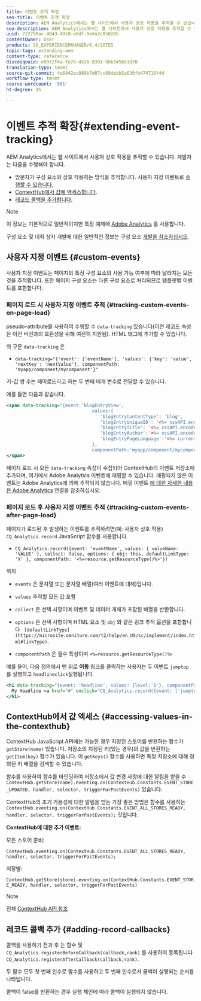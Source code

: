 ```yaml
---
title: 이벤트 추적 확장
seo-title: 이벤트 추적 확장
description: AEM Analytics에서는 웹 사이트에서 사용자 상호 작용을 추적할 수 있습니다
seo-description: AEM Analytics에서는 웹 사이트에서 사용자 상호 작용을 추적할 수 있습니다
uuid: 722798ac-4043-4918-a6df-9eda2c85020b
contentOwner: User
products: SG_EXPERIENCEMANAGER/6.4/SITES
topic-tags: extending-aem
content-type: reference
discoiquuid: e0372f4a-fe7b-4526-8391-5bb345b51d70
translation-type: tm+mt
source-git-commit: 4e6442ec089b7d07cc68debb5a630fb474716f4d
workflow-type: tm+mt
source-wordcount: '501'
ht-degree: 1%

---
```



# 이벤트 추적 확장{#extending-event-tracking}

AEM Analytics에서는 웹 사이트에서 사용자 상호 작용을 추적할 수 있습니다. 개발자는 다음을 수행해야 합니다.

* 방문자가 구성 요소와 상호 작용하는 방식을 추적합니다. 사용자 지정 이벤트로 [수행할 수 있습니다.](#custom-events)
* [ContextHub에서 값에 액세스합니다](/help/sites-developing/extending-analytics.md#accessing-values-in-the-contexthub).
* [레코드 콜백을 추가합니다](#adding-record-callbacks).

>[!NOTE]
>
>이 정보는 기본적으로 일반적이지만 특정 예제에 [Adobe Analytics](/help/sites-administering/adobeanalytics.md) 를 사용합니다.
>
>구성 요소 및 대화 상자 개발에 대한 일반적인 정보는 구성 요소 [개발을 참조하십시오](/help/sites-developing/components.md).

## 사용자 지정 이벤트 {#custom-events}

사용자 지정 이벤트는 페이지의 특정 구성 요소의 사용 가능 여부에 따라 달라지는 모든 것을 추적합니다. 또한 페이지 구성 요소는 다른 구성 요소로 처리되므로 템플릿별 이벤트를 포함합니다.

### 페이지 로드 시 사용자 지정 이벤트 추적 {#tracking-custom-events-on-page-load}

pseudo-attribute를 사용하여 수행할 수 `data-tracking` 있습니다(이전 레코드 속성은 이전 버전과의 호환성을 위해 여전히 지원됨). HTML 태그에 추가할 수 있습니다.

의 구문 `data-tracking` 은

* `data-tracking="{'event': ['eventName'], 'values': {'key': 'value', 'nextKey': 'nextValue'}, componentPath: 'myapp/component/mycomponent'}"`

키-값 쌍 수는 페이로드라고 하는 두 번째 매개 변수로 전달할 수 있습니다.

예를 들면 다음과 같습니다.

```xml
<span data-tracking="{event:'blogEntryView', 
                                values:{
                                   'blogEntryContentType': 'blog', 
                                   'blogEntryUniqueID': '<%= xssAPI.encodeForJSString(entry.getId()) %>',
                                   'blogEntryTitle': '<%= xssAPI.encodeForJSString(entry.getTitle()) %>',
                                   'blogEntryAuthor':'<%= xssAPI.encodeForJSString(entry.getAuthor()) %>',
                                   'blogEntryPageLanguage':'<%= currentPage.getLanguage(true) %>'
                                },
                                componentPath:'myapp/component/mycomponent'}">
</span>
```

페이지 로드 시 모든 `data-tracking` 속성이 수집되어 ContextHub의 이벤트 저장소에 추가되며, 여기에서 Adobe Analytics 이벤트에 매핑할 수 있습니다. 매핑되지 않은 이벤트는 Adobe Analytics에 의해 추적되지 않습니다. 매핑 이벤트 [에 대한 자세한 내용은 Adobe Analytics](/help/sites-administering/adobeanalytics.md) 연결을 참조하십시오.

### 페이지 로드 후 사용자 지정 이벤트 추적 {#tracking-custom-events-after-page-load}

페이지가 로드된 후 발생하는 이벤트를 추적하려면(예: 사용자 상호 작용) `CQ_Analytics.record` JavaScript 함수를 사용합니다.

* `CQ_Analytics.record({event: 'eventName', values: { valueName: 'VALUE' }, collect: false, options: { obj: this, defaultLinkType: 'X' }, componentPath: '<%=resource.getResourceType()%>'})`

위치

* `events` 은 문자열 또는 문자열 배열(여러 이벤트에 대해)입니다.

* `values` 추적할 모든 값 포함
* `collect` 은 선택 사항이며 이벤트 및 데이터 개체가 포함된 배열을 반환합니다.
* `options` 은 선택 사항이며 HTML 요소 및 `obj` 와 같은 링크 추적 옵션을 포함합니다 ` [defaultLinkType](https://microsite.omniture.com/t2/help/en_US/sc/implement/index.html#linkType)`.

* `componentPath` 은 필수 특성이며 `<%=resource.getResourceType()%>`

예를 들어, 다음 정의에서 맨 위로 **이동** 링크를 클릭하는 사용자는 두 이벤트 `jumptop` 를 실행하고 `headlineclick`실행됩니다.

```xml
<h1 data-tracking="{event: 'headline', values: {level:'1'}, componentPath: '<%=resource.getResourceType()%>'}">
  My Headline <a href="#" onclick="CQ_Analytics.record({event: ['jumptop','headlineclick'],  values: {level:'1'}, componentPath: '<%=resource.getResourceType()%>'})">Jump to top</a>
</h1>
```

## ContextHub에서 값 액세스 {#accessing-values-in-the-contexthub}

ContextHub JavaScript API에는 가능한 경우 지정된 스토어를 반환하는 함수가 `getStore(name)` 있습니다. 저장소의 지정된 키(있는 경우)의 값을 반환하는 `getItem(key)` 함수가 있습니다. 이 `getKeys()` 함수를 사용하면 특정 저장소에 대해 정의된 키 배열을 검색할 수 있습니다.

함수를 사용하여 함수를 바인딩하여 저장소에서 값 변경 사항에 대한 알림을 받을 수 `ContextHub.getStore(name).eventing.on(ContextHub.Constants.EVENT_STORE_UPDATED, handler, selector, triggerForPastEvents)` 있습니다.

ContextHub의 초기 가용성에 대한 알림을 받는 가장 좋은 방법은 함수를 사용하는 `ContextHub.eventing.on(ContextHub.Constants.EVENT_ALL_STORES_READY, handler, selector, triggerForPastEvents);` 것입니다.

**ContextHub에 대한 추가 이벤트:**

모든 스토어 준비:

`ContextHub.eventing.on(ContextHub.Constants.EVENT_ALL_STORES_READY, handler, selector, triggerForPastEvents);`

저장별:

`ContextHub.getStore(store).eventing.on(ContextHub.Constants.EVENT_STORE_READY, handler, selector, triggerForPastEvents)`

>[!NOTE]
>
>전체 [ContextHub API 참조](https://helpx.adobe.com/experience-manager/6-4/sites/developing/using/contexthub-api.html#ContextHubJavascriptAPIReference)

## 레코드 콜백 추가 {#adding-record-callbacks}

콜백을 사용하기 전과 후 는 함수 및 `CQ_Analytics.registerBeforeCallback(callback,rank)` 를 사용하여 등록됩니다 `CQ_Analytics.registerAfterCallback(callback,rank)`.

두 함수 모두 첫 번째 인수로 함수를 사용하고 두 번째 인수로서 콜백이 실행되는 순서를 나타냅니다.

콜백이 false를 반환하는 경우 실행 체인에 따라 콜백이 실행되지 않습니다.
